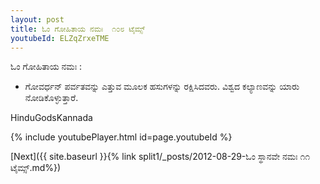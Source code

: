 ```yaml
---
layout: post
title: ಓಂ ಗೋಹಿತಾಯ ನಮಃ  ೧೦೮ ಟೈಮ್ಸ್   
youtubeId: ELZqZrxeTME
---
```

 
 
ಓಂ ಗೋಹಿತಾಯ ನಮಃ   :
 
 -   ಗೋವರ್ಧನ್ ಪರ್ವತವನ್ನು ಎತ್ತುವ ಮೂಲಕ ಹಸುಗಳನ್ನು ರಕ್ಷಿಸಿದವರು. ವಿಶ್ವದ ಕಲ್ಯಾಣವನ್ನು ಯಾರು ನೋಡಿಕೊಳ್ಳುತ್ತಾರೆ.

HinduGodsKannada

{% include youtubePlayer.html id=page.youtubeId %}

[Next]({{ site.baseurl }}{% link split1/_posts/2012-08-29-ಓಂ ಸ್ಥಾನವೇ ನಮಃ ೧೧ ಟೈಮ್ಸ್.md%})
